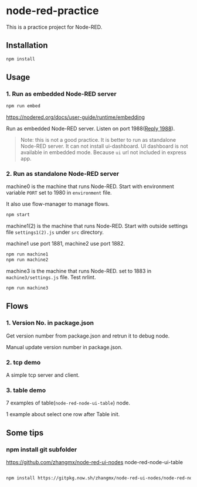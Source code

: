 # node-red-practice

This is a practice project for Node-RED.

## Installation

```bash
npm install
```

## Usage

### 1. Run as embedded Node-RED server

```bash
npm run embed
```

https://nodered.org/docs/user-guide/runtime/embedding

Run as embedded Node-RED server. Listen on port 1988([Reply 1988](https://en.wikipedia.org/wiki/Reply_1988)).

> Note: this is not a good practice. It is better to run as standalone Node-RED server. It can not install ui-dashboard. UI dashboard is not available in embedded mode. Because `ui` url not included in express app.

### 2. Run as standalone Node-RED server

machine0 is the machine that runs Node-RED. Start with environment variable `PORT` set to 1980 in `environment` file.

It also use flow-manager to manage flows.

```bash
npm start
```

machine1(2) is the machine that runs Node-RED. Start with outside settings file `settings1(2).js` under `src` directory.

machine1 use port 1881, machine2 use port 1882.

```bash
npm run machine1
npm run machine2
```

machine3 is the machine that runs Node-RED.  set to 1883 in `machine3/settings.js` file. Test nrlint.

```bash
npm run machine3
```

## Flows

### 1. Version No. in package.json

Get version number from package.json and retrun it to debug node.

Manual update version number in package.json.

### 2. tcp demo

A simple tcp server and client.

### 3. table demo

7 examples of table(`node-red-node-ui-table`) node.

1 example about select one row after Table init.

## Some tips

### npm install git subfolder

https://github.com/zhangmx/node-red-ui-nodes node-red-node-ui-table

```bash

npm install https://gitpkg.now.sh/zhangmx/node-red-ui-nodes/node-red-node-ui-table?master

```
